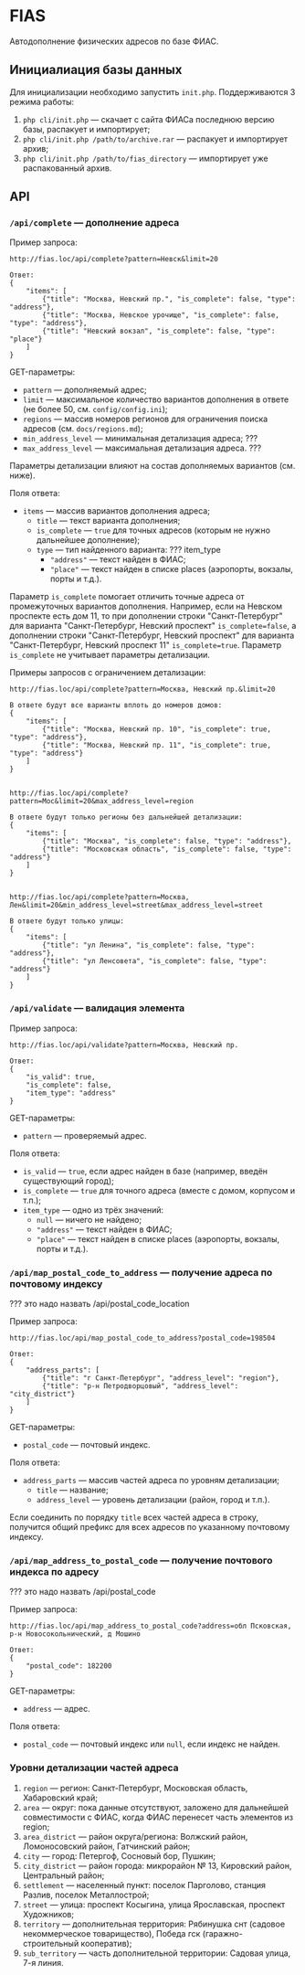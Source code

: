 FIAS
====

Автодополнение физических адресов по базе ФИАС.

## Инициалиация базы данных

Для инициализации необходимо запустить `init.php`. Поддерживаются 3 режима работы:

1. `php cli/init.php` — скачает с сайта ФИАСа последнюю версию базы, распакует и импортирует;
2. `php cli/init.php /path/to/archive.rar` — распакует и импортирует архив;
3. `php cli/init.php /path/to/fias_directory` — импортирует уже распакованный архив.

## API

### `/api/complete` — дополнение адреса

Пример запроса:

    http://fias.loc/api/complete?pattern=Невск&limit=20

    Ответ:
    {
        "items": [
            {"title": "Москва, Невский пр.", "is_complete": false, "type": "address"},
            {"title": "Москва, Невское урочище", "is_complete": false, "type": "address"},
            {"title": "Невский вокзал", "is_complete": false, "type": "place"}
        ]
    }

GET-параметры:

* `pattern` — дополняемый адрес;
* `limit` — максимальное количество вариантов дополнения в ответе (не более 50, см. `config/config.ini`);
* `regions` — массив номеров регионов для ограничения поиска адресов (см. `docs/regions.md`);
* `min_address_level` — минимальная детализация адреса; ???
* `max_address_level` — максимальная детализация адреса. ???

Параметры детализации влияют на состав дополняемых вариантов (см. ниже).

Поля ответа:

* `items` — массив вариантов дополнения адреса;
    * `title` — текст варианта дополнения;
    * `is_complete` — `true` для точных адресов (которым не нужно дальнейшее дополнение);
    * `type` — тип найденного варианта: ??? item_type
        * `"address"` — текст найден в ФИАС;
        * `"place"` — текст найден в списке places (аэропорты, вокзалы, порты и т.д.).

Параметр `is_complete` помогает отличить точные адреса от промежуточных вариантов дополнения.
Например, если на Невском проспекте есть дом 11, то
при дополнении строки "Санкт-Петербург" для варианта "Санкт-Петербург, Невский проспект" `is_complete=false`,
а дополнении строки "Санкт-Петербург, Невский проспект" для варианта "Санкт-Петербург, Невский проспект 11" `is_complete=true`.
Параметр `is_complete` не учитывает параметры детализации.

Примеры запросов с ограничением детализации:

    http://fias.loc/api/complete?pattern=Москва, Невский пр.&limit=20

    В ответе будут все варианты вплоть до номеров домов:
    {
        "items": [
            {"title": "Москва, Невский пр. 10", "is_complete": true, "type": "address"},
            {"title": "Москва, Невский пр. 11", "is_complete": true, "type": "address"}
        ]
    }


    http://fias.loc/api/complete?pattern=Мос&limit=20&max_address_level=region

    В ответе будут только регионы без дальнейшей детализации:
    {
        "items": [
            {"title": "Москва", "is_complete": false, "type": "address"},
            {"title": "Московская область", "is_complete": false, "type": "address"}
        ]
    }


    http://fias.loc/api/complete?pattern=Москва, Лен&limit=20&min_address_level=street&max_address_level=street

    В ответе будут только улицы:
    {
        "items": [
            {"title": "ул Ленина", "is_complete": false, "type": "address"},
            {"title": "ул Ленсовета", "is_complete": false, "type": "address"}
        ]
    }


### `/api/validate` — валидация элемента

Пример запроса:

    http://fias.loc/api/validate?pattern=Москва, Невский пр.

    Ответ:
    {
        "is_valid": true,
        "is_complete": false,
        "item_type": "address"
    }

GET-параметры:

* `pattern` — проверяемый адрес.

Поля ответа:

* `is_valid` — `true`, если адрес найден в базе (например, введён существующий город);
* `is_complete` — `true` для точного адреса (вместе с домом, корпусом и т.п.);
* `item_type` — одно из трёх значений:
    * `null` — ничего не найдено;
    * `"address"` — текст найден в ФИАС;
    * `"place"` — текст найден в списке places (аэропорты, вокзалы, порты и т.д.).


### `/api/map_postal_code_to_address` — получение адреса по почтовому индексу
??? это надо назвать /api/postal_code_location

Пример запроса:

    http://fias.loc/api/map_postal_code_to_address?postal_code=198504

    Ответ:
    {
        "address_parts": [
            {"title": "г Санкт-Петербург", "address_level": "region"},
            {"title": "р-н Петродворцовый", "address_level": "city_district"}
        ]
    }

GET-параметры:

* `postal_code` — почтовый индекс.

Поля ответа:

* `address_parts` — массив частей адреса по уровням детализации;
    * `title` — название;
    * `address_level` — уровень детализации (район, город и т.п.).

Если соединить по порядку `title` всех частей адреса в строку,
получится общий префикс для всех адресов по указанному почтовому индексу.

### `/api/map_address_to_postal_code` — получение почтового индекса по адресу
??? это надо назвать /api/postal_code

Пример запроса:

    http://fias.loc/api/map_address_to_postal_code?address=обл Псковская, р-н Новосокольнический, д Мошино

    Ответ:
    {
        "postal_code": 182200
    }

GET-параметры:

* `address` — адрес.

Поля ответа:

* `postal_code` — почтовый индекс или `null`, если индекс не найден.


### Уровни детализации частей адреса

1. `region` — регион: Санкт-Петербург, Московская область, Хабаровский край;
2. `area` — округ: пока данные отсутствуют, заложено для дальнейшей совместимости с ФИАС, когда ФИАС перенесет часть элементов из region;
3. `area_district` — район округа/региона: Волжский район, Ломоносовский район, Гатчинский район;
4. `city` — город: Петергоф, Сосновый бор, Пушкин;
5. `city_district` — район города: микрорайон № 13, Кировский район, Центральный район;
6. `settlement` — населенный пункт: поселок Парголово, станция Разлив, поселок Металлострой;
7. `street` — улица: проспект Косыгина, улица Ярославская, проспект Художников;
8. `territory` — дополнительная территория: Рябинушка снт (садовое некоммерческое товарищество), Победа гск (гаражно-строительный кооператив);
9. `sub_territory` — часть дополнительной территории: Садовая улица, 7-я линия.

